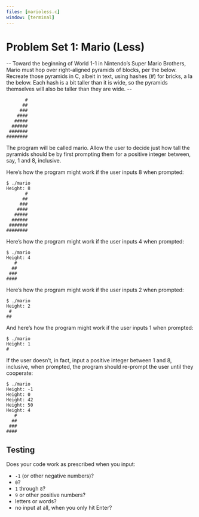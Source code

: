 ```yaml
---
files: [marioless.c]
window: [terminal]
---
```


# Problem Set 1: Mario (Less)

-- Toward the beginning of World 1-1 in Nintendo’s Super Mario Brothers, Mario must hop over right-aligned pyramids of blocks, per the below.
Recreate those pyramids in C, albeit in text, using hashes (#) for bricks, a la the below. Each hash is a bit taller than it is wide, so the pyramids themselves will also be taller than they are wide. --
```
       #
      ##
     ###
    ####
   #####
  ######
 #######
########
```
The program will be called mario. Allow the user to decide just how tall the pyramids should be by first prompting them for a positive integer between, say, 1 and 8, inclusive.

Here’s how the program might work if the user inputs 8 when prompted:
```
$ ./mario
Height: 8
       #
      ##
     ###
    ####
   #####
  ######
 #######
########
```
Here’s how the program might work if the user inputs 4 when prompted:
```
$ ./mario
Height: 4
   #
  ##
 ###
####
```
Here’s how the program might work if the user inputs 2 when prompted:
```
$ ./mario
Height: 2
 #
##
```
And here’s how the program might work if the user inputs 1 when prompted:
```
$ ./mario
Height: 1
#
```
If the user doesn’t, in fact, input a positive integer between 1 and 8, inclusive, when prompted, the program should re-prompt the user until they cooperate:
```
$ ./mario
Height: -1
Height: 0
Height: 42
Height: 50
Height: 4
   #
  ##
 ###
####
```
## Testing
Does your code work as prescribed when you input:

- `-1` (or other negative numbers)?
- `0`?
- `1` through `8`?
- `9` or other positive numbers?
- letters or words?
- no input at all, when you only hit Enter?
